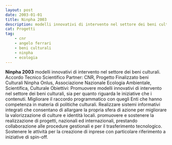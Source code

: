 ```yaml
---
layout: post
date: 2003-01-01
title: Ninpha 2003
description: modelli innovativi di intervento nel settore dei beni culturali.
cat: Progetti
tag:
    - cnr
    - angelo ferrari
    - beni culturali
    - ninpha
    - ecologia
---
```


**Ninpha 2003**
modelli innovativi di intervento nel settore dei beni culturali.
Accordo Tecnico Scientifico
Partner: CNR, Progetto Finalizzato beni Culturali
Ninpha Onlus, Associazione Nazionale Ecologia Ambientale, Scientifica, Culturale
Obiettivi: Promuovere modelli innovativi di intervento nel settore dei beni culturali, sia per quanto riguarda le iniziative che i contenuti. Migliorare il raccordo programmatico con quegli Enti che hanno competenza in materia di politiche culturali.
Realizzare sistemi informativi integrati che consentano di allargare la propria sfera di azione per migliorare la valorizzazione di culture e identità locali. promuovere e sostenere la realizzazione di progetti, nazionali ed internazionali, prestando collaborazione alle procedure gestionali e per il trasferimento tecnologico. Sostenere le attività per la creazione di inprese con particolare riferimento a iniziative di spin-off.